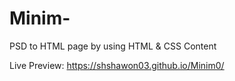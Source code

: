 # Minim-
PSD to HTML page by using HTML &amp; CSS Content

Live Preview: https://shshawon03.github.io/Minim0/
